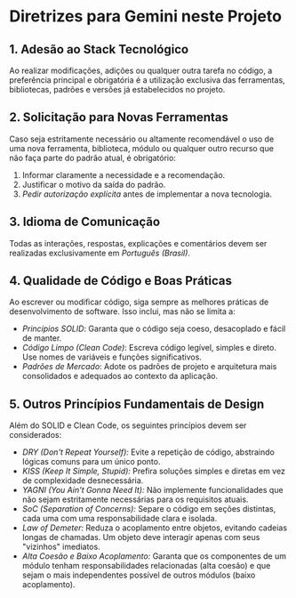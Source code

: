 # Diretrizes para Gemini neste Projeto

## 1. Adesão ao Stack Tecnológico

Ao realizar modificações, adições ou qualquer outra tarefa no código, a preferência principal e obrigatória é a utilização exclusiva das ferramentas, bibliotecas, padrões e versões já estabelecidos no projeto.

## 2. Solicitação para Novas Ferramentas

Caso seja estritamente necessário ou altamente recomendável o uso de uma nova ferramenta, biblioteca, módulo ou qualquer outro recurso que não faça parte do padrão atual, é obrigatório:
1.  Informar claramente a necessidade e a recomendação.
2.  Justificar o motivo da saída do padrão.
3.  *Pedir autorização explícita* antes de implementar a nova tecnologia.

## 3. Idioma de Comunicação

Todas as interações, respostas, explicações e comentários devem ser realizadas exclusivamente em *Português (Brasil)*.

## 4. Qualidade de Código e Boas Práticas

Ao escrever ou modificar código, siga sempre as melhores práticas de desenvolvimento de software. Isso inclui, mas não se limita a:
- *Princípios SOLID*: Garanta que o código seja coeso, desacoplado e fácil de manter.
- *Código Limpo (Clean Code)*: Escreva código legível, simples e direto. Use nomes de variáveis e funções significativos.
- *Padrões de Mercado*: Adote os padrões de projeto e arquitetura mais consolidados e adequados ao contexto da aplicação.

## 5. Outros Princípios Fundamentais de Design

Além do SOLID e Clean Code, os seguintes princípios devem ser considerados:
- *DRY (Don't Repeat Yourself):* Evite a repetição de código, abstraindo lógicas comuns para um único ponto.
- *KISS (Keep It Simple, Stupid):* Prefira soluções simples e diretas em vez de complexidade desnecessária.
- *YAGNI (You Ain't Gonna Need It):* Não implemente funcionalidades que não sejam estritamente necessárias para os requisitos atuais.
- *SoC (Separation of Concerns):* Separe o código em seções distintas, cada uma com uma responsabilidade clara e isolada.
- *Law of Demeter:* Reduza o acoplamento entre objetos, evitando cadeias longas de chamadas. Um objeto deve interagir apenas com seus "vizinhos" imediatos.
- *Alta Coesão e Baixo Acoplamento:* Garanta que os componentes de um módulo tenham responsabilidades relacionadas (alta coesão) e que sejam o mais independentes possível de outros módulos (baixo acoplamento).

